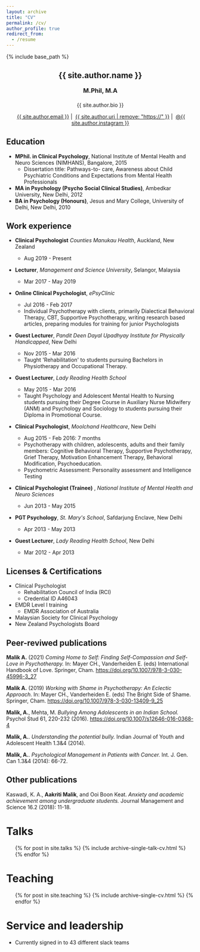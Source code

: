 ```yaml
---
layout: archive
title: "CV"
permalink: /cv/
author_profile: true
redirect_from:
  - /resume
---
```



{% include base_path %}

<!-- Click [here](/cv-print/) for a printable version or [download a PDF](/files/cv-print.pdf).<br /><br /><br /> -->

<h2 align="center">{{ site.author.name }}</h2>
<h3 align="center" style="margin: 0px auto 20px;">M.Phil, M.A</h3>
<p align="center" style="margin: auto; width: 80%">{{ site.author.bio }}</p>

<p align="center"><i class="fas fa-envelope" aria-hidden="true"></i>&nbsp;<a href="mailto:{{ site.author.email }}">{{ site.author.email }}</a> &#124; <i class="fas fa-desktop" aria-hidden="true"></i>&nbsp;<a href="{{ site.author.uri }}">{{ site.author.uri | remove: "https://" }}</a> &#124; <i class="fab fa-instagram" aria-hidden="true"></i>&nbsp;<a href="https://instagram.com/{{ site.author.instagram }}">@{{ site.author.instagram }}</a></p>


## Education
* **MPhil. in Clinical Psychology**, National Institute of Mental Health and Neuro Sciences (NIMHANS), Bangalore, 2015
  + Dissertation title: Pathways-to- care, Awareness about Child Psychiatric Conditions and Expectations from Mental Health Professionals
* **MA in Psychology (Psycho Social Clinical Studies)**, Ambedkar University, New Delhi, 2012
* **BA in Psychology (Honours)**, Jesus and Mary College, University of Delhi, New Delhi, 2010

## Work experience
* **Clinical Psychologist**
_Counties Manukau Health_, Auckland, New Zealand
  + Aug 2019 - Present
* **Lecturer**, _Management and Science University_, Selangor, Malaysia
  + Mar 2017 - May 2019
* **Online Clinical Psychologist**, _ePsyClinic_ 
  + Jul 2016 - Feb 2017 
  + Individual Psychotherapy with clients, primarily Dialectical Behavioral Therapy, CBT, Supportive Psychotherapy, writing research based articles, preparing modules for training for junior Psychologists 
* **Guest Lecturer**,
_Pandit Deen Dayal Upadhyay Institute for Physically Handicapped_, New Delhi
  + Nov 2015 - Mar 2016
  + Taught 'Rehabilitation' to students pursuing Bachelors in Physiotherapy and Occupational Therapy. 
* **Guest Lecturer**, _Lady Reading Health School_
  + May 2015 - Mar 2016
  + Taught Psychology and Adolescent Mental Health to Nursing students pursuing their Degree Course in Auxiliary Nurse Midwifery (ANM) and Psychology and Sociology to students pursuing their Diploma in Promotional Course. 
* **Clinical Psychologist**, _Moolchand Healthcare_, New Delhi
  + Aug 2015 - Feb 2016: 7 months 
  + Psychotherapy with children, adolescents, adults and their family members: Cognitive Behavioral Therapy, Supportive Psychotherapy, Grief Therapy, Motivation Enhancement Therapy, Behavioral Modification, Psychoeducation.
  + Psychometric Assessment: Personality assessment and Intelligence Testing


* **Clinical Psychologist (Trainee)** ,
_National Institute of Mental Health and Neuro Sciences_
  + Jun 2013 - May 2015

* **PGT Psychology**, _St. Mary's School_, Safdarjung Enclave, New Delhi 
  + Apr 2013 - May 2013

* **Guest Lecturer**, _Lady Reading Health School_, New Delhi
  + Mar 2012 - Apr 2013

## Licenses & Certifications
* Clinical Psychologist 
  - Rehabilitation Council of India (RCI)
  - Credential ID A46043
* EMDR Level I training
  - EMDR Association of Australia
* Malaysian Society for Clinical Psychology
* New Zealand Psychologists Board

  
## Peer-reviwed publications
**Malik A.** (2021) _Coming Home to Self: Finding Self-Compassion and Self-Love in Psychotherapy._ In: Mayer CH., Vanderheiden E. (eds) International Handbook of Love. Springer, Cham. https://doi.org/10.1007/978-3-030-45996-3_27

**Malik A.** (2019) _Working with Shame in Psychotherapy: An Eclectic Approach._ In: Mayer CH., Vanderheiden E. (eds) The Bright Side of Shame. Springer, Cham. https://doi.org/10.1007/978-3-030-13409-9_25

**Malik, A.**, Mehta, M. _Bullying Among Adolescents in an Indian School._ Psychol Stud 61, 220-232 (2016). https://doi.org/10.1007/s12646-016-0368-4

**Malik, A.**. _Understanding the potential bully._ Indian Journal of Youth and Adolescent Health 1.3&4 (2014).

**Malik, A.**. _Psychological Management in Patients with Cancer._ Int. J. Gen. Can 1.3&4 (2014): 66-72.


## Other publications
Kaswadi, K. A., **Aakriti Malik**, and Ooi Boon Keat. _Anxiety and academic achievement among undergraduate students._ Journal Management and Science 16.2 (2018): 11-18.

  
Talks
======
  <ul>{% for post in site.talks %}
    {% include archive-single-talk-cv.html %}
  {% endfor %}</ul>
  
Teaching
======
  <ul>{% for post in site.teaching %}
    {% include archive-single-cv.html %}
  {% endfor %}</ul>
  
Service and leadership
======
* Currently signed in to 43 different slack teams
